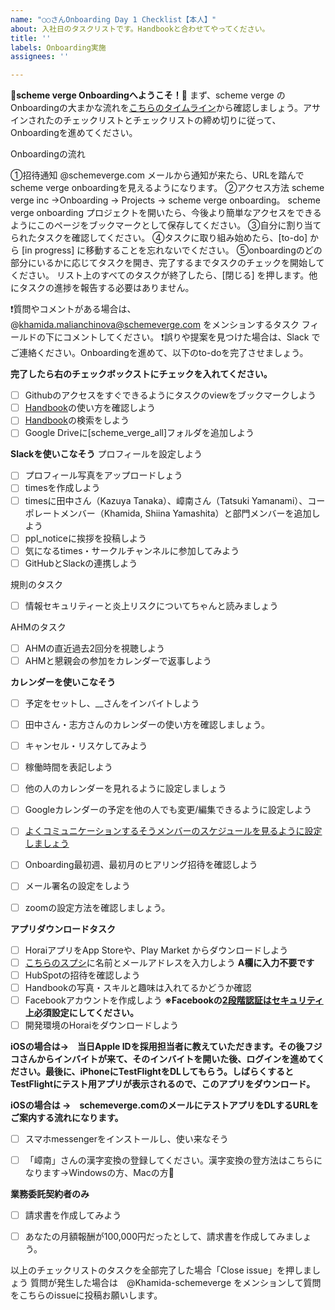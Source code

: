 ```yaml
---
name: "○○さんOnboarding Day 1 Checklist【本人】"
about: 入社日のタスクリストです。Handbookと合わせてやってください。
title: ''
labels: Onboarding実施
assignees: ''

---
```


**👋scheme verge Onboardingへようこそ！👋**
まず、scheme verge のOnboardingの大まかな流れを[こちらのタイムライン](https://sites.google.com/schemeverge.com/scheme-verge-wiki/onboarding)から確認しましょう。アサインされたのチェックリストとチェックリストの締め切りに従って、Onboardingを進めてください。

Onboardingの流れ

①招待通知
@schemeverge.com メールから通知が来たら、URLを踏んでscheme verge onboardingを見えるようになります。
②アクセス方法
scheme verge inc →Onboarding → Projects → scheme verge onboarding。
scheme verge onboarding プロジェクトを開いたら、今後より簡単なアクセスをできるようにこのページをブックマークとして保存してください。
③自分に割り当てられたタスクを確認してください。
④タスクに取り組み始めたら、[to-do] から [in progress] に移動することを忘れないでください。
⑤onboardingのどの部分にいるかに応じてタスクを開き、完了するまでタスクのチェックを開始してください。 リスト上のすべてのタスクが終了したら、[閉じる] を押します。他にタスクの進捗を報告する必要はありません。

❗️質問やコメントがある場合は、@[khamida.malianchinova@schemeverge.com](mailto:khamida.malianchinova@schemeverge.com) をメンションするタスク フィールドの下にコメントしてください。
❗️誤りや提案を見つけた場合は、Slack でご連絡ください。Onboardingを進めて、以下のto-doを完了させましょう。

**完了したら右のチェックボックストにチェックを入れてください。**

- [ ]  Githubのアクセスをすぐできるようにタスクのviewをブックマークしよう
- [ ] [Handbook](https://sites.google.com/schemeverge.com/scheme-verge-wiki/onboarding)の使い方を確認しよう
- [ ]  [Handbook](https://sites.google.com/schemeverge.com/scheme-verge-wiki/onboarding)の検索をしよう
- [ ]  Google Driveに[scheme_verge_all]フォルダを追加しよう

**Slackを使いこなそう**
プロフィールを設定しよう

- [ ] プロフィール写真をアップロードしょう
- [ ] timesを作成しよう
- [ ] timesに田中さん（Kazuya Tanaka）、嶂南さん（Tatsuki Yamanami）、コーポレートメンバー（Khamida, Shiina Yamashita）と部門メンバーを追加しよう
- [ ] ppl_noticeに挨拶を投稿しよう
- [ ] 気になるtimes・サークルチャンネルに参加してみよう
- [ ] GitHubとSlackの連携しよう

規則のタスク
- [ ] 情報セキュリティーと炎上リスクについてちゃんと読みましょう

 AHMのタスク  
- [ ] AHMの直近過去2回分を視聴しよう
- [ ] AHMと懇親会の参加をカレンダーで返事しよう

**カレンダーを使いこなそう**

- [ ] 予定をセットし、__さんをインバイトしよう
- [ ] 田中さん・志方さんのカレンダーの使い方を確認しましょう。
- [ ] キャンセル・リスケしてみよう
- [ ]  稼働時間を表記しよう
- [ ] 他の人のカレンダーを見れるように設定しましょう
- [ ] Googleカレンダーの予定を他の人でも変更/編集できるように設定しよう
- [ ] [よくコミュニケーションするそうメンバーのスケジュールを見るように設定しましょう]((https://www.infact1.co.jp/staff_blog/webmarketing/47276/)    )
- [ ] Onboarding最初週、最初月のヒアリング招待を確認しよう

- [ ] メール署名の設定をしよう
- [ ] zoomの設定方法を確認しましょう。

**アプリダウンロードタスク**
- [ ] HoraiアプリをApp Storeや、Play Market からダウンロードしよう
- [ ] [こちらのスプシ](https://docs.google.com/spreadsheets/u/0/d/1G0dgMSk-ZZQG9NtNtLzveC7VM_8PeWUjCUUs3ocRJ08/edit)に名前とメールアドレスを入力しよう
**A欄に入力不要です**
- [ ] HubSpotの招待を確認しよう
- [ ] Handbookの写真・スキルと趣味は入れてるかどうか確認
- [ ] Facebookアカウントを作成しよう 
**※Facebookの[2段階認証はセキュリティ](https://ja-jp.facebook.com/help/148233965247823)上必須設定にしてください。**
- [ ] 開発環境のHoraiをダウンロードしよう

**iOSの場合は→　当日Apple IDを採用担当者に教えていただきます。その後フジコさんからインバイトが来て、そのインバイトを開いた後、ログインを進めてください。最後に、iPhoneにTestFlightをDLしてもらう。しばらくするとTestFlightにテスト用アプリが表示されるので、このアプリをダウンロード。**

**iOSの場合は →　schemeverge.comのメールにテストアプリをDLするURLをご案内する流れになります。**

- [ ] スマホmessengerをインストールし、使い来なそう
- [ ] 「嶂南」さんの漢字変換の登録してください。漢字変換の登方法はこちらになります→Windowsの方、Macの方🔧


**業務委託契約者のみ**

- [ ] 請求書を作成してみよう
- [ ] あなたの月額報酬が100,000円だったとして、請求書を作成してみましょう。


以上のチェックリストのタスクを全部完了した場合「Close issue」を押しましょう
質問が発生した場合は　@Khamida-schemeverge をメンションして質問をこちらのissueに投稿お願いします。
